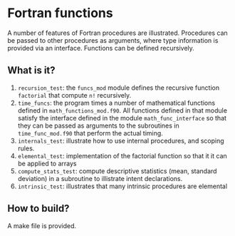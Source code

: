 Fortran functions
=================

A number of features of Fortran procedures are illustrated.  Procedures
can be passed to other procedures as arguments, where type information is
provided via an interface.  Functions can be defined recursively.

What is it?
-----------
1. `recursion_test`: the `funcs_mod` module defines the recursive function
    `factorial` that compute `n!` recursively.
1. `time_funcs`: the program times a number of mathematical functions
    defined in `math_functions_mod.f90`.  All functions defined in that
    module satisfy the interface defined in the module 
    `math_func_interface` so that they can be passed as arguments to
    the subroutines in `time_func_mod.f90` that perform the actual timing.
1. `internals_test`: illustrate how to use internal procedures, and
    scoping rules.
1. `elemental_test`: implementation of the factorial function so that it
    it can be applied to arrays
1. `compute_stats_test`: compute descriptive statistics (mean, standard
    deviation) in a subroutine to illistrate intent declarations.
1. `intrinsic_test`: illustrates that many intrinsic procedures are
    elemental

How to build?
-------------
A make file is provided.
